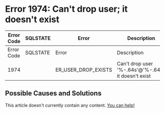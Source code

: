 
# Error 1974: Can't drop user; it doesn't exist


| Error Code | SQLSTATE | Error | Description |
| --- | --- | --- | --- |
| Error Code | SQLSTATE | Error | Description |
| 1974 |  | ER_USER_DROP_EXISTS | Can't drop user '%-.64s'@'%-.64s'; it doesn't exist |




## Possible Causes and Solutions


This article doesn't currently contain any content. [You can help!](/en/writing-and-editing-knowledge-base-articles/)

